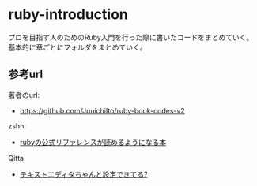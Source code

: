 # ruby-introduction
プロを目指す人のためのRuby入門を行った際に書いたコードをまとめていく。
基本的に章ごとにフォルダをまとめていく。

## 参考url
著者のurl:
- https://github.com/JunichiIto/ruby-book-codes-v2

zshn:
- [rubyの公式リファレンスが読めるようになる本](https://zenn.dev/jnchito/books/how-to-read-ruby-reference)

Qitta
- [テキストエディタちゃんと設定できてる?](https://qiita.com/jnchito/items/0ad568263f3419775d33)
